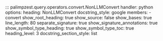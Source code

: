 ::: palimpzest.query.operators.convert.NonLLMConvert
    handler: python
    options:
      heading: NonLLMConvert
      docstring_style: google
      members:
        - convert
      show_root_heading: true
      show_source: false
      show_bases: true
      line_length: 80
      separate_signature: true
      show_signature_annotations: true
      show_symbol_type_heading: true
      show_symbol_type_toc: true
      heading_level: 3
      docstring_section_style: list
